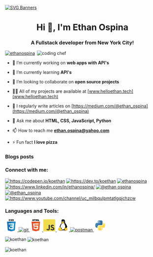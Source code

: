 [![SVG Banners](https://svg-banners.vercel.app/api?type=rainbow&text1=Welcome%20%20🐦&width=1000&height=300)](https://github.com/Akshay090/svg-banners)
<h1 align="center">Hi 👋, I'm Ethan Ospina</h1>
<h3 align="center">A Fullstack developer from New York City!</h3>
<img align="right" alt="coding chef" width="400" src="https://media3.giphy.com/media/yZJe5xhaKwXQ3ZJflj/200w.webp?cid=ecf05e47gh7yzav5ozmueqriyeyhxlscr8712ghr2svu2hno&rid=200w.webp&ct=g"


<p align="left"> <a href="https://twitter.com/ethanospina" target="blank"><img src="https://img.shields.io/twitter/follow/ethanospina?logo=twitter&style=for-the-badge" alt="ethanospina" /></a> </p>

- 🔭 I’m currently working on **web apps with API's**

- 🌱 I’m currently learning **API's**

- 👯 I’m looking to collaborate on **open source projects**

- 👨‍💻 All of my projects are available at [www.helloethan.tech](www.helloethan.tech)

- 📝 I regularly write articles on [https://medium.com/@ethan_ospina](https://medium.com/@ethan_ospina)

- 💬 Ask me about **HTML, CSS, JavaScript, Python**

- 📫 How to reach me **ethan.ospina@yahoo.com**

- ⚡ Fun fact **I love pizza**

### Blogs posts
<!-- BLOG-POST-LIST:START -->
<!-- BLOG-POST-LIST:END -->

<h3 align="left">Connect with me:</h3>
<p align="left">
<a href="https://codepen.io/https://codepen.io/koethan" target="blank"><img align="center" src="https://raw.githubusercontent.com/rahuldkjain/github-profile-readme-generator/master/src/images/icons/Social/codepen.svg" alt="https://codepen.io/koethan" height="30" width="40" /></a>
<a href="https://dev.to/https://dev.to/koethan" target="blank"><img align="center" src="https://raw.githubusercontent.com/rahuldkjain/github-profile-readme-generator/master/src/images/icons/Social/devto.svg" alt="https://dev.to/koethan" height="30" width="40" /></a>
<a href="https://twitter.com/ethanospina" target="blank"><img align="center" src="https://raw.githubusercontent.com/rahuldkjain/github-profile-readme-generator/master/src/images/icons/Social/twitter.svg" alt="ethanospina" height="30" width="40" /></a>
<a href="https://linkedin.com/in/https://www.linkedin.com/in/ethanospina/" target="blank"><img align="center" src="https://raw.githubusercontent.com/rahuldkjain/github-profile-readme-generator/master/src/images/icons/Social/linked-in-alt.svg" alt="https://www.linkedin.com/in/ethanospina/" height="30" width="40" /></a>
<a href="https://fb.com/@ethan ospina" target="blank"><img align="center" src="https://raw.githubusercontent.com/rahuldkjain/github-profile-readme-generator/master/src/images/icons/Social/facebook.svg" alt="@ethan ospina" height="30" width="40" /></a>
<a href="https://medium.com/@ethan_ospina" target="blank"><img align="center" src="https://raw.githubusercontent.com/rahuldkjain/github-profile-readme-generator/master/src/images/icons/Social/medium.svg" alt="@ethan_ospina" height="30" width="40" /></a>
<a href="https://www.youtube.com/c/https://www.youtube.com/channel/uc_milbqulpmtatlgqjchzcw" target="blank"><img align="center" src="https://raw.githubusercontent.com/rahuldkjain/github-profile-readme-generator/master/src/images/icons/Social/youtube.svg" alt="https://www.youtube.com/channel/uc_milbqulpmtatlgqjchzcw" height="30" width="40" /></a>
</p>

<h3 align="left">Languages and Tools:</h3>
<p align="left"> <a href="https://www.w3schools.com/css/" target="_blank" rel="noreferrer"> <img src="https://raw.githubusercontent.com/devicons/devicon/master/icons/css3/css3-original-wordmark.svg" alt="css3" width="40" height="40"/> </a> <a href="https://git-scm.com/" target="_blank" rel="noreferrer"> <img src="https://www.vectorlogo.zone/logos/git-scm/git-scm-icon.svg" alt="git" width="40" height="40"/> </a> <a href="https://www.w3.org/html/" target="_blank" rel="noreferrer"> <img src="https://raw.githubusercontent.com/devicons/devicon/master/icons/html5/html5-original-wordmark.svg" alt="html5" width="40" height="40"/> </a> <a href="https://developer.mozilla.org/en-US/docs/Web/JavaScript" target="_blank" rel="noreferrer"> <img src="https://raw.githubusercontent.com/devicons/devicon/master/icons/javascript/javascript-original.svg" alt="javascript" width="40" height="40"/> </a> <a href="https://www.linux.org/" target="_blank" rel="noreferrer"> <img src="https://raw.githubusercontent.com/devicons/devicon/master/icons/linux/linux-original.svg" alt="linux" width="40" height="40"/> </a> <a href="https://postman.com" target="_blank" rel="noreferrer"> <img src="https://www.vectorlogo.zone/logos/getpostman/getpostman-icon.svg" alt="postman" width="40" height="40"/> </a> <a href="https://www.python.org" target="_blank" rel="noreferrer"> <img src="https://raw.githubusercontent.com/devicons/devicon/master/icons/python/python-original.svg" alt="python" width="40" height="40"/> </a> </p>

<p><img align="left" src="https://github-readme-stats.vercel.app/api/top-langs?username=koethan&show_icons=true&locale=en&layout=compact" alt="koethan" /></p>

<p>&nbsp;<img align="center" src="https://github-readme-stats.vercel.app/api?username=koethan&show_icons=true&locale=en" alt="koethan" /></p>

<p><img align="center" src="https://github-readme-streak-stats.herokuapp.com/?user=koethan&" alt="koethan" /></p>
